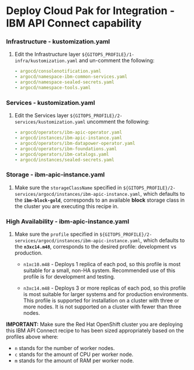 # Deploy Cloud Pak for Integration - IBM API Connect capability

### Infrastructure - kustomization.yaml
1. Edit the Infrastructure layer `${GITOPS_PROFILE}/1-infra/kustomization.yaml` and un-comment the following:
    ```yaml
    - argocd/consolenotification.yaml
    - argocd/namespace-ibm-common-services.yaml
    - argocd/namespace-sealed-secrets.yaml
    - argocd/namespace-tools.yaml
    ```
### Services - kustomization.yaml    
1. Edit the Services layer `${GITOPS_PROFILE}/2-services/kustomization.yaml` uncomment the following:
    ```yaml
    - argocd/operators/ibm-apic-operator.yaml
    - argocd/instances/ibm-apic-instance.yaml
    - argocd/operators/ibm-datapower-operator.yaml
    - argocd/operators/ibm-foundations.yaml
    - argocd/operators/ibm-catalogs.yaml
    - argocd/instances/sealed-secrets.yaml
    ```
### Storage - ibm-apic-instance.yaml
1. Make sure the `storageClassName` specified in `${GITOPS_PROFILE}/2-services/argocd/instances/ibm-apic-instance.yaml`, which defaults to the **`ibm-block-gold`**, corresponds to an available **block** storage class in the cluster you are executing this recipe in.

### High Availability - ibm-apic-instance.yaml
1. Make sure the `profile` specified in `${GITOPS_PROFILE}/2-services/argocd/instances/ibm-apic-instance.yaml`, which defaults to the **`n3xc14.m48`**, corresponds to the desired profile: development vs production.

    * `n1xc10.m48` - Deploys 1 replica of each pod, so this profile is most suitable for a small, non-HA system. Recommended use of this profile is for development and testing.

    * `n3xc14.m48` - Deploys 3 or more replicas of each pod, so this profile is most suitable for larger systems and for production environments. This profile is supported for installation on a cluster with three or more nodes. It is not supported on a cluster with fewer than three nodes.

**IMPORTANT:** Make sure the Red Hat OpenShift cluster you are deploying this IBM API Connect recipe to has been sized appropriately based on the profiles above where:

* `n` stands for the number of worker nodes.
* `c` stands for the amount of CPU per worker node.
* `m` stands for the amount of RAM per worker node.